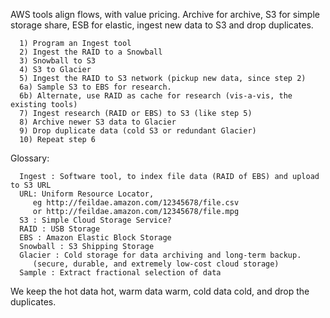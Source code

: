 
AWS tools align flows, with value pricing. Archive for archive, S3 for simple storage share, ESB for elastic, ingest new data to S3 and drop duplicates.

```
  1) Program an Ingest tool
  2) Ingest the RAID to a Snowball
  3) Snowball to S3
  4) S3 to Glacier
  5) Ingest the RAID to S3 network (pickup new data, since step 2)
  6a) Sample S3 to EBS for research.
  6b) Alternate, use RAID as cache for research (vis-a-vis, the existing tools)
  7) Ingest research (RAID or EBS) to S3 (like step 5)
  8) Archive newer S3 data to Glacier
  9) Drop duplicate data (cold S3 or redundant Glacier)
  10) Repeat step 6
```

Glossary:

```
  Ingest : Software tool, to index file data (RAID of EBS) and upload to S3 URL
  URL: Uniform Resource Locator,
     eg http://feildae.amazon.com/12345678/file.csv
     or http://feildae.amazon.com/12345678/file.mpg
  S3 : Simple Cloud Storage Service?
  RAID : USB Storage
  EBS : Amazon Elastic Block Storage
  Snowball : S3 Shipping Storage
  Glacier : Cold storage for data archiving and long-term backup.
     (secure, durable, and extremely low-cost cloud storage)
  Sample : Extract fractional selection of data
```

We keep the hot data hot, warm data warm, cold data cold, and drop the duplicates. 

